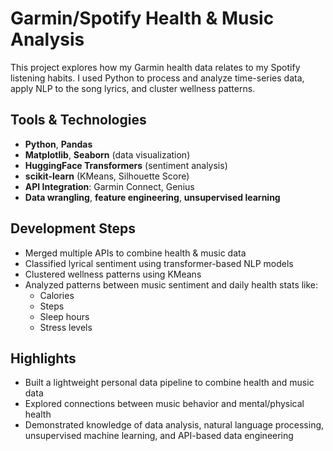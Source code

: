 # Garmin/Spotify Health & Music Analysis

This project explores how my Garmin health data relates to my Spotify listening habits. I used Python to process and analyze time-series data, apply NLP to the song lyrics, and cluster wellness patterns.

## Tools & Technologies

- **Python**, **Pandas**
- **Matplotlib**, **Seaborn** (data visualization)
- **HuggingFace Transformers** (sentiment analysis)
- **scikit-learn** (KMeans, Silhouette Score)
- **API Integration**: Garmin Connect, Genius
- **Data wrangling**, **feature engineering**, **unsupervised learning**

## Development Steps

- Merged multiple APIs to combine health & music data
- Classified lyrical sentiment using transformer-based NLP models
- Clustered wellness patterns using KMeans
- Analyzed patterns between music sentiment and daily health stats like:
  - Calories
  - Steps
  - Sleep hours
  - Stress levels

## Highlights

- Built a lightweight personal data pipeline to combine health and music data
- Explored connections between music behavior and mental/physical health
- Demonstrated knowledge of data analysis, natural language processing, unsupervised machine learning, and API-based data engineering